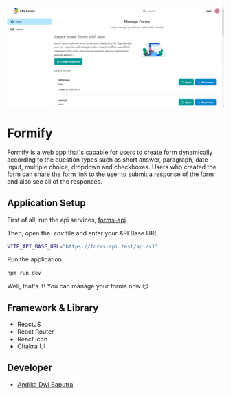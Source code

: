 ![Alt text](public/thumbnail.png)

# **Formify**

Formify is a web app that's capable for users to create form dynamically according to the question types such as short answer, paragraph, date input, multiple choice, dropdown and checkboxes. Users who created the form can share the form link to the user to submit a response of the form and also see all of the responses.

## Application Setup

First of all, run the api services, [forms-api](https://github.com/Andikss/forms-api)

Then, open the *.env* file and enter your API Base URL

```bash
VITE_API_BASE_URL="https://forms-api.test/api/v1"
```

Run the application
```bash
npm run dev
```

Well, that's it! You can manage your forms now 😏

## Framework & Library

- ReactJS
- React Router
- React Icon
- Chakra UI

## Developer

- [Andika Dwi Saputra](https://andikss.github.io)
